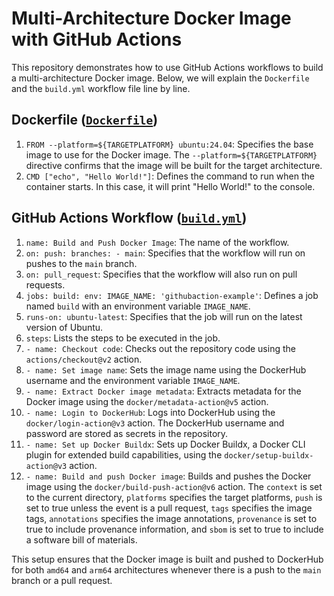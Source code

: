 # Multi-Architecture Docker Image with GitHub Actions
This repository demonstrates how to use GitHub Actions workflows to build a multi-architecture Docker image. Below, we will explain the `Dockerfile` and the `build.yml` workflow file line by line.

## Dockerfile ([`Dockerfile`](./Dockerfile))

1. `FROM --platform=${TARGETPLATFORM} ubuntu:24.04`: Specifies the base image to use for the Docker image. The `--platform=${TARGETPLATFORM}` directive confirms that the image will be built for the target architecture.
2. `CMD ["echo", "Hello World!"]`: Defines the command to run when the container starts. In this case, it will print "Hello World!" to the console.

## GitHub Actions Workflow ([`build.yml`](.github/workflows/build.yml))

1. `name: Build and Push Docker Image`: The name of the workflow.
2. `on: push: branches: - main`: Specifies that the workflow will run on pushes to the `main` branch.
3. `on: pull_request`: Specifies that the workflow will also run on pull requests.
4. `jobs: build: env: IMAGE_NAME: 'githubaction-example'`: Defines a job named `build` with an environment variable `IMAGE_NAME`.
5. `runs-on: ubuntu-latest`: Specifies that the job will run on the latest version of Ubuntu.
6. `steps`: Lists the steps to be executed in the job.
7. `- name: Checkout code`: Checks out the repository code using the `actions/checkout@v2` action.
8. `- name: Set image name`: Sets the image name using the DockerHub username and the environment variable `IMAGE_NAME`.
9. `- name: Extract Docker image metadata`: Extracts metadata for the Docker image using the `docker/metadata-action@v5` action.
10. `- name: Login to DockerHub`: Logs into DockerHub using the `docker/login-action@v3` action. The DockerHub username and password are stored as secrets in the repository.
11. `- name: Set up Docker Buildx`: Sets up Docker Buildx, a Docker CLI plugin for extended build capabilities, using the `docker/setup-buildx-action@v3` action.
12. `- name: Build and push Docker image`: Builds and pushes the Docker image using the `docker/build-push-action@v6` action. The `context` is set to the current directory, `platforms` specifies the target platforms, `push` is set to true unless the event is a pull request, `tags` specifies the image tags, `annotations` specifies the image annotations, `provenance` is set to true to include provenance information, and `sbom` is set to true to include a software bill of materials.

This setup ensures that the Docker image is built and pushed to DockerHub for both `amd64` and `arm64` architectures whenever there is a push to the `main` branch or a pull request.